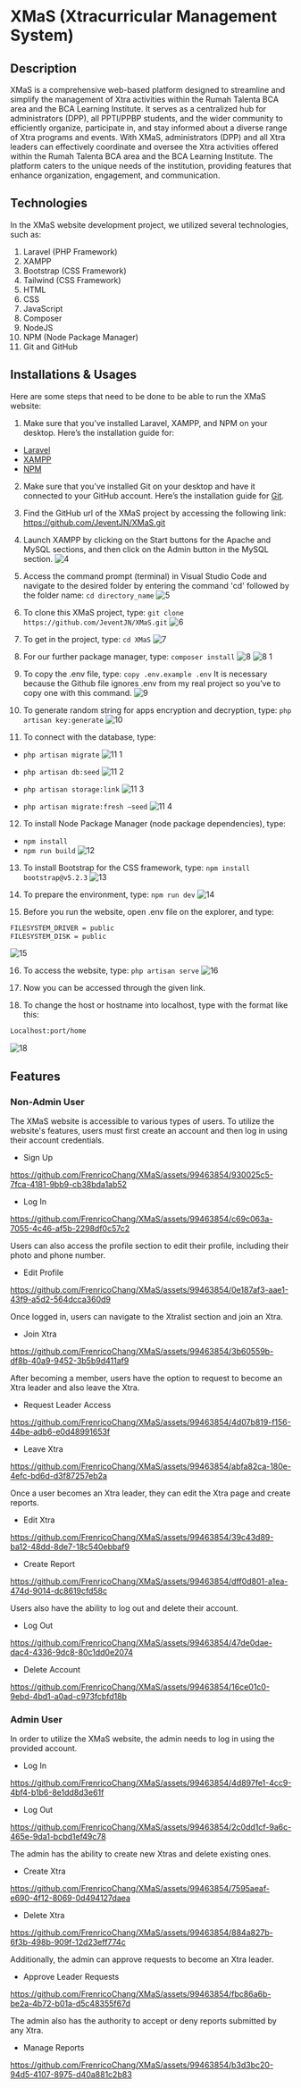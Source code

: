 # XMaS (Xtracurricular Management System)

## Description
XMaS is a comprehensive web-based platform designed to streamline and simplify the management of Xtra activities within the Rumah Talenta BCA area and the BCA Learning Institute. It serves as a centralized hub for administrators (DPP), all PPTI/PPBP students, and the wider community to efficiently organize, participate in, and stay informed about a diverse range of Xtra programs and events.
With XMaS, administrators (DPP) and all Xtra leaders can effectively coordinate and oversee the Xtra activities offered within the Rumah Talenta BCA area and the BCA Learning Institute. The platform caters to the unique needs of the institution, providing features that enhance organization, engagement, and communication.

## Technologies
In the XMaS website development project, we utilized several technologies, such as:
1.	Laravel (PHP Framework)
2.	XAMPP
3.	Bootstrap (CSS Framework)
4.	Tailwind (CSS Framework)
5.	HTML
6.	CSS
7.	JavaScript
8.	Composer
9.	NodeJS
10.	NPM (Node Package Manager)
11.	Git and GitHub

## Installations & Usages
Here are some steps that need to be done to be able to run the XMaS website:
1.	Make sure that you’ve installed Laravel, XAMPP, and NPM on your desktop. Here’s the installation guide for:
-	<a href="https://laravel.com/docs/8.x/installation">Laravel</a>
-	<a href="https://www.apachefriends.org/download.html">XAMPP</a>
-	<a href="https://docs.npmjs.com/downloading-and-installing-node-js-and-npm">NPM</a>
2.	Make sure that you’ve installed Git on your desktop and have it connected to your GitHub account. Here’s the installation guide for <a href="https://git-scm.com/book/en/v2/Getting-Started-Installing-Git">Git</a>.
3.	Find the GitHub url of the XMaS project by accessing the following link:
https://github.com/JeventJN/XMaS.git
4.	Launch XAMPP by clicking on the Start buttons for the Apache and MySQL sections, and then click on the Admin button in the MySQL section.
![4](https://github.com/FrenricoChang/XMaS/assets/99463854/132117a4-3526-47f2-a8d5-b6c361f9af7f)

5.	Access the command prompt (terminal) in Visual Studio Code and navigate to the desired folder by entering the command 'cd' followed by the folder name:
```cd directory_name```
![5](https://github.com/FrenricoChang/XMaS/assets/99463854/9144923b-8b5e-4d65-8e22-7305602db05d)

6.	To clone this XMaS project, type:
```git clone https://github.com/JeventJN/XMaS.git```
![6](https://github.com/FrenricoChang/XMaS/assets/99463854/36b4a548-3989-4672-932f-02572ccee8b3)

7.	To get in the project, type:
```cd XMaS```
![7](https://github.com/FrenricoChang/XMaS/assets/99463854/d215b26a-7a4a-43ac-90ff-b699028584a9)

8.	For our further package manager, type: 
```composer install```
![8](https://github.com/FrenricoChang/XMaS/assets/99463854/dd834528-927f-4225-9673-c0b0942ac2ae)
![8 1](https://github.com/FrenricoChang/XMaS/assets/99463854/149c08df-6ac8-4fb1-95df-4a61412a1daf)

9.	To copy the .env file, type:
```copy .env.example .env```
It is necessary because the Github file ignores .env from my real project so you’ve to copy one with this command.
![9](https://github.com/FrenricoChang/XMaS/assets/99463854/274c6fe1-d60b-4f5a-b8e8-f48af5d432ff)

10.	To generate random string for apps encryption and decryption, type:
```php artisan key:generate```
![10](https://github.com/FrenricoChang/XMaS/assets/99463854/b2301443-34e7-4592-9829-6c32820bfd57)

11.	To connect with the database, type:
- ```php artisan migrate```
![11 1](https://github.com/FrenricoChang/XMaS/assets/99463854/8900c0ae-b801-45bd-b738-ddb69fff5140)

- ```php artisan db:seed```
![11 2](https://github.com/FrenricoChang/XMaS/assets/99463854/5b6a0496-c8d6-464a-a841-6dc07962380c)

- ```php artisan storage:link```
![11 3](https://github.com/FrenricoChang/XMaS/assets/99463854/4295259d-26a9-440f-961f-610ee07ed92b)

- ```php artisan migrate:fresh –seed```
![11 4](https://github.com/FrenricoChang/XMaS/assets/99463854/3f8fd585-e37e-492a-b5c0-1186c5f54cd6)

12.	To install Node Package Manager (node package dependencies), type:
- ```npm install``` 
- ```npm run build```
![12](https://github.com/FrenricoChang/XMaS/assets/99463854/4142e0bb-bbb5-4be3-b2bc-c1860f217b60)

13.	To install Bootstrap for the CSS framework, type:
```npm install bootstrap@v5.2.3```
![13](https://github.com/FrenricoChang/XMaS/assets/99463854/8c83b4b9-5da7-49dd-86a4-7ac4afffe180)

14.	To prepare the environment, type:
```npm run dev```
![14](https://github.com/FrenricoChang/XMaS/assets/99463854/8fe0dc26-d454-4cb9-b90d-e6d8c4e9a203)

15.	Before you run the website, open .env file on the explorer, and type:
```sh
FILESYSTEM_DRIVER = public
FILESYSTEM_DISK = public
```
![15](https://github.com/FrenricoChang/XMaS/assets/99463854/35fdbb30-9e8a-483e-933d-470b21aa1f9e)

16.	To access the website, type:
```php artisan serve```
![16](https://github.com/FrenricoChang/XMaS/assets/99463854/2dd16fe7-1139-4fae-bd58-1af844ba3184)

17.	Now you can be accessed through the given link.

18.	To change the host or hostname into localhost, type with the format like this:
```sh
Localhost:port/home
```
![18](https://github.com/FrenricoChang/XMaS/assets/99463854/d060e9de-463b-4d1c-9d8e-462408dc3220)

## Features
### Non-Admin User
The XMaS website is accessible to various types of users. To utilize the website's features, users must first create an account and then log in using their account credentials.
-	Sign Up

https://github.com/FrenricoChang/XMaS/assets/99463854/930025c5-7fca-4181-9bb9-cb38bda1ab52


-	Log In

https://github.com/FrenricoChang/XMaS/assets/99463854/c69c063a-7055-4c46-af5b-2298df0c57c2


Users can also access the profile section to edit their profile, including their photo and phone number.
-	Edit Profile

https://github.com/FrenricoChang/XMaS/assets/99463854/0e187af3-aae1-43f9-a5d2-564dcca360d9


Once logged in, users can navigate to the Xtralist section and join an Xtra.
-	Join Xtra

https://github.com/FrenricoChang/XMaS/assets/99463854/3b60559b-df8b-40a9-9452-3b5b9d411af9


After becoming a member, users have the option to request to become an Xtra leader and also leave the Xtra.
-	Request Leader Access

https://github.com/FrenricoChang/XMaS/assets/99463854/4d07b819-f156-44be-adb6-e0d48991653f


-	Leave Xtra

https://github.com/FrenricoChang/XMaS/assets/99463854/abfa82ca-180e-4efc-bd6d-d3f87257eb2a


Once a user becomes an Xtra leader, they can edit the Xtra page and create reports.
-	Edit Xtra

https://github.com/FrenricoChang/XMaS/assets/99463854/39c43d89-ba12-48dd-8de7-18c540ebbaf9


-	Create Report

https://github.com/FrenricoChang/XMaS/assets/99463854/dff0d801-a1ea-474d-9014-dc8619cfd58c


Users also have the ability to log out and delete their account.
-	Log Out

https://github.com/FrenricoChang/XMaS/assets/99463854/47de0dae-dac4-4336-9dc8-80c1dd0e2074


-	Delete Account

https://github.com/FrenricoChang/XMaS/assets/99463854/16ce01c0-9ebd-4bd1-a0ad-c973fcbfd18b


### Admin User
In order to utilize the XMaS website, the admin needs to log in using the provided account.
-	Log In

https://github.com/FrenricoChang/XMaS/assets/99463854/4d897fe1-4cc9-4bf4-b1b6-8e1dd8d3e61f


-	Log Out

https://github.com/FrenricoChang/XMaS/assets/99463854/2c0dd1cf-9a6c-465e-9da1-bcbd1ef49c78


The admin has the ability to create new Xtras and delete existing ones.
-	Create Xtra

https://github.com/FrenricoChang/XMaS/assets/99463854/7595aeaf-e690-4f12-8069-0d494127daea


-	Delete Xtra

https://github.com/FrenricoChang/XMaS/assets/99463854/884a827b-6f3b-498b-909f-12d23eff774c


Additionally, the admin can approve requests to become an Xtra leader.
-	Approve Leader Requests

https://github.com/FrenricoChang/XMaS/assets/99463854/fbc86a6b-be2a-4b72-b01a-d5c48355f67d


The admin also has the authority to accept or deny reports submitted by any Xtra.
-	Manage Reports

https://github.com/FrenricoChang/XMaS/assets/99463854/b3d3bc20-94d5-4107-8975-d40a881c2b83


